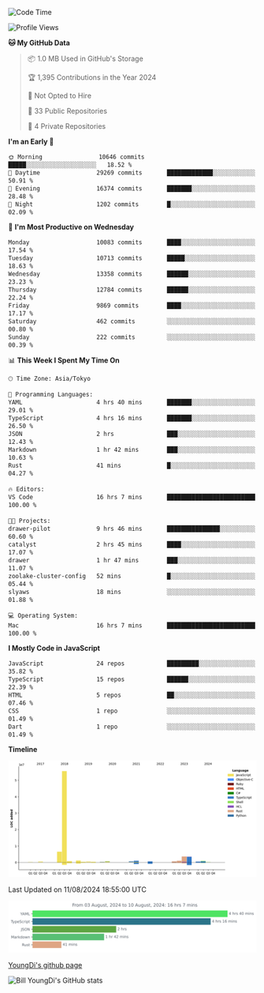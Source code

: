 <!--START_SECTION:waka-->
![Code Time](http://img.shields.io/badge/Code%20Time-845%20hrs%207%20mins-blue)

![Profile Views](http://img.shields.io/badge/Profile%20Views-0-blue)

**🐱 My GitHub Data** 

> 📦 1.0 MB Used in GitHub's Storage 
 > 
> 🏆 1,395 Contributions in the Year 2024
 > 
> 🚫 Not Opted to Hire
 > 
> 📜 33 Public Repositories 
 > 
> 🔑 4 Private Repositories 
 > 
**I'm an Early 🐤** 

```text
🌞 Morning                10646 commits       █████░░░░░░░░░░░░░░░░░░░░   18.52 % 
🌆 Daytime                29269 commits       █████████████░░░░░░░░░░░░   50.91 % 
🌃 Evening                16374 commits       ███████░░░░░░░░░░░░░░░░░░   28.48 % 
🌙 Night                  1202 commits        █░░░░░░░░░░░░░░░░░░░░░░░░   02.09 % 
```
📅 **I'm Most Productive on Wednesday** 

```text
Monday                   10083 commits       ████░░░░░░░░░░░░░░░░░░░░░   17.54 % 
Tuesday                  10713 commits       █████░░░░░░░░░░░░░░░░░░░░   18.63 % 
Wednesday                13358 commits       ██████░░░░░░░░░░░░░░░░░░░   23.23 % 
Thursday                 12784 commits       ██████░░░░░░░░░░░░░░░░░░░   22.24 % 
Friday                   9869 commits        ████░░░░░░░░░░░░░░░░░░░░░   17.17 % 
Saturday                 462 commits         ░░░░░░░░░░░░░░░░░░░░░░░░░   00.80 % 
Sunday                   222 commits         ░░░░░░░░░░░░░░░░░░░░░░░░░   00.39 % 
```


📊 **This Week I Spent My Time On** 

```text
🕑︎ Time Zone: Asia/Tokyo

💬 Programming Languages: 
YAML                     4 hrs 40 mins       ███████░░░░░░░░░░░░░░░░░░   29.01 % 
TypeScript               4 hrs 16 mins       ███████░░░░░░░░░░░░░░░░░░   26.50 % 
JSON                     2 hrs               ███░░░░░░░░░░░░░░░░░░░░░░   12.43 % 
Markdown                 1 hr 42 mins        ███░░░░░░░░░░░░░░░░░░░░░░   10.63 % 
Rust                     41 mins             █░░░░░░░░░░░░░░░░░░░░░░░░   04.27 % 

🔥 Editors: 
VS Code                  16 hrs 7 mins       █████████████████████████   100.00 % 

🐱‍💻 Projects: 
drawer-pilot             9 hrs 46 mins       ███████████████░░░░░░░░░░   60.60 % 
catalyst                 2 hrs 45 mins       ████░░░░░░░░░░░░░░░░░░░░░   17.07 % 
drawer                   1 hr 47 mins        ███░░░░░░░░░░░░░░░░░░░░░░   11.07 % 
zoolake-cluster-config   52 mins             █░░░░░░░░░░░░░░░░░░░░░░░░   05.44 % 
slyaws                   18 mins             ░░░░░░░░░░░░░░░░░░░░░░░░░   01.88 % 

💻 Operating System: 
Mac                      16 hrs 7 mins       █████████████████████████   100.00 % 
```

**I Mostly Code in JavaScript** 

```text
JavaScript               24 repos            █████████░░░░░░░░░░░░░░░░   35.82 % 
TypeScript               15 repos            ██████░░░░░░░░░░░░░░░░░░░   22.39 % 
HTML                     5 repos             ██░░░░░░░░░░░░░░░░░░░░░░░   07.46 % 
CSS                      1 repo              ░░░░░░░░░░░░░░░░░░░░░░░░░   01.49 % 
Dart                     1 repo              ░░░░░░░░░░░░░░░░░░░░░░░░░   01.49 % 
```



**Timeline**

![Lines of Code chart](https://raw.githubusercontent.com/Youngdi/Youngdi/master/assets/bar_graph.png)


 Last Updated on 11/08/2024 18:55:00 UTC
<!--END_SECTION:waka-->

![wakatime](./images/stat.svg)

[YoungDi's github page](https://youngdi.github.io)

![Bill YoungDi's GitHub stats](https://github-readme-stats.vercel.app/api?username=youngdi&count_private=true&show_icons=true)
